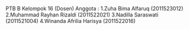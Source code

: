 PTB B
Kelompok 16
(Dosen)
Anggota :
1.Zuha Bima Alfaruq       (2011523012)
2.Muhammad Rayhan Rizaldi (2011522021)
3.Nadilla Saraswati       (2011521004)
4.Winanda Afrilia Harisya (2011522016)
